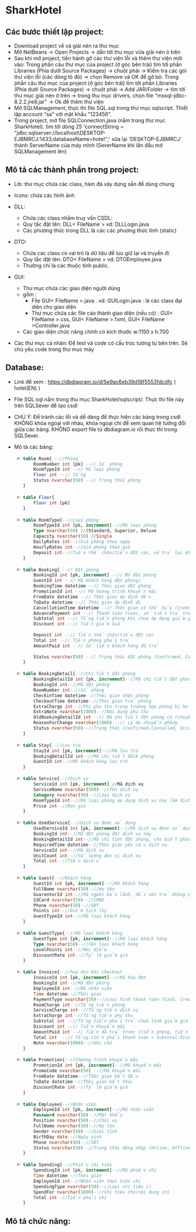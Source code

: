 # SharkHotel

## Các bước thiết lập project:
+ Download project về và giải nén ra thư mục
+ Mở NetBeans -> Open Projects -> dẫn tới thu mục vừa giải nén ỏ trên
+ Sau khi mở project, tiến hành gỡ các thư viện lỗi và thêm thư viện mới vào: 
	Trong phần câu thư mục của project (ở góc bên trái) tìm tới phần Libraries (Phía dưới Source Packages) -> chuột phải -> Kiểm tra các gói thư viện lỗi (các dòng tô đỏ) -> chọn Remove và OK để gỡ bỏ.
	Trong phần câu thư mục của project (ở góc bên trái) tìm tới phần Libraries (Phía dưới Source Packages) -> chuột phải -> Add JAR/Folder -> tìm tới thư mục giải nén ở trên -> trong thu mục drivers, chọn file "mssql-jdbc-8.2.2.jre8.jar" -> Ok để thêm thư viện
+ Mở SQLManagement, thực thi file SQL.sql trong thư mục sqlscript. Thiết lập account "sa" với mật khẩu "123456". 
+ Trong project, mở file SQLConnection.java (nằm trong thư mục SharkHotel). tìm tới dòng 25 'connectString = "jdbc:sqlserver://localhost\\DESKTOP-EJBMRCJ:1433;databaseName=hotel";' sữa lại 'DESKTOP-EJBMRCJ' thành ServerName của máy mình
(SeverName khi lần đầu mở SQLManagement lên)



## Mô tả các thành phần trong project:
+ Lib: thư mục chứa các class, hàm đã xây dựng sẳn để dùng chung
+ Icons: chứa các  hình ảnh
+ DLL: 
	- Chứa các class nhằm truy vấn CSDL:
	- Quy tắc đặt tên: DLL< FileName > vd: DLLLogin.java
	- Các phương thức trong DLL là các các phương thức tĩnh (static)
+ DTO: 
	- Chứa các class có vai trò là dữ liệu để lưu giữ lại và truyền đi 
	- Quy tắc đặt tên: DTO< FileName > vd: DTOEmployee.java
	- Thường chỉ là các thuộc tính public.
+ GUI: 
	- Thư mục chứa các giao diện người dùng
	- gồm : 
		* File GUI< FileName >.java . vd: GUILogin.java : là các class đại diện cho giao diện 
		* Thư mục chứa các file cáo thành giao diện (nếu có) : GUI< FileName >.css, GUI< FileName >.fxml, GUI< FileName >Controller.java
	- Các giao diện chức năng chính có kích thước w:1150 x h:700

+ Các thư mục cá nhân: Để test và code có cấu trúc tương tự bên trên. Sẽ chủ yếu code trong thư mục mày
 


## Database:
+ Link để xem : https://dbdiagram.io/d/5e9ac6eb39d18f5553fdcdfc  ( hotel(EN) )
+ File SQL.sql nằm trong thu mục SharkHotel/sqlscript/. Thực thi file này trên SQLSever để tạo csdl
+ CHÚ Ý: Để tránh các lỗi và dễ dàng để thực hiện các bảng trong csdl KHÔNG khóa ngoại với nhau, khóa ngoại chỉ để xem quan hệ tướng đối giữa các bảng. KHÔNG export file từ dbdiagram.io rồi thực thi trong SQLSever. 
+ Mô tả các bảng:
		
	-	``` sql
		table Room{ --//Phòng
			RoomNumber int [pk] --// Số phòng
			RoomTypeId int --// Mã loại phòng
			Floor int --// Tầng
			Status nvarchar(50) --// Trạng thái phòng
		}
		``` 
	-	``` sql	
		table Floor{
			Floor int [pk]
		}
		```
	-	``` sql	
		table RoomType{--//Loại phòng
			RoomTypeId int [pk, increment]--//Mã loại phòng
			Type nvarchar(50) //(Standard, Superior, Deluxe
			Capacity nvarchar(50) //Single
			DailyRates int--//Giá phòng theo ngày
			HourlyRates int--//Giá phòng theo giờ
			Deposit int--//Tiền thế chân/tiền đặt cọc, sẽ trả lại khi trả phòng
		}
		```
	-	``` sql	
		table Booking{ --// Đặt phòng
			BookingId int [pk, increment] --// Mã đặt phòng
			GuestId int --// Mã khách hàng đặt phòngi
			BookingTime datetime --// Thời gian đặt phòng
			PromotionId int --// Mã hương trình khuyến mãi
			FromDate datetime --// Thời gian dự định đến
			ToDate datetime --// Thời gian dự định đi
			CancellationTime datetime --// Thời gian có thể hủy (trước thời gian nay có thể huy và nhận lại tiền qua thẻ tín dụng ), nếu hủy phòng thành công thời gian này sẽ dc cập nhật lại thời gian hủy thực tế
			AdvancePayment int --// Thanh toán trước, số tiền trả trước phải thanh toán để xác nhận đặt phòng
			Subtotal int --// Tổng tiền phòng khi chưa áp dụng giảm giá
			Discount int --// Tiền giảm Giá
			
			Deposit int --// Tiền thế chân/tiền đặt cọc
			Total int --// Tiền phòng phải trả
			AmountPaid int --// Số tiền khách hàng đã trả
			
			Status nvarchar(50) --// Trạng thái đặt phòng (Confirmed, Cancelled, Checked-In, Overstay,Checked-Out )
		}
		```
	-	``` sql	
		table BookingDetail{--//Chi tiết đặt phòng
			BookingDetailId int [pk, increment]--//Mã chi tiết đặt phòng
			BookingId int--//Mã đặt phòng
			RoomNumber int--//Số phòng
			CheckinTime datetime--//Thời gian nhận phòng
			CheckoutTime datetime--//Thời gian trả phòng
			ExtraCharge int--//Phí phụ thu trong trường hợp phòng bị hư hỏng, mất mát
			ExtraNote nvarchar(1000)--//Nội dung phụ thu
			OldBookingDetailId int --// Mã chi tiết đặt phòng cũ (chuyển phòng)
  			ReasonForChange nvarchar(1000) --// Lý do chuyển phòng
			Status nvarchar(50)--//Trạng thái (Confirmed,Cancelled, Occupied, No-show, Overstay, Checked-Out)
		}
		```
	-	``` sql	
		table Stay{--//Lưu trú
			StayId int [pk, increment]--//Mã lưu trú
			BookingDetailId int--//Mã chi tiết đătk phòng
			GuestId int--//Mã khách hàng lưu trú
		}
		```
	-	``` sql	
		table Service{--//Dich vụ
			ServiceId int [pk, increment] //Mã dịch vụ
			ServiceName nvarchar(500)--//Tên dịch vụ
			Category nvarchar(50)--//Loại dịch vụ
			RoomTypeId int--//Mã loại phòng áp dụng dịch vụ này làm dịch vụ mặc định (vd: rượu vang, nước giải khát, quần áo, )
			Price int--//Đơn giá
		}
		```
	-	``` sql	
		table UsedService{--//Dịch vụ được sử dụng
			UsedServiceId int [pk, increment]--//Mã dịch vụ được sử dụng
			BookingId int--//Mã đặt phòng đặt dịch vụ này
			BookingDetailId int--//Mã chi tiêt đặt phòng, cho biết phòng nào đặt dịch vụ này, nếu là null dịch vụ sẽ tính cho booking
			RequiredTime datetime--//Thời gian yêu cầu dịch vụ
			ServiceId int--//Mã dich vụ
			UnitCount int--//Số lượng đơn vị dịch vụ 
			Total int--//Tiền dịch v
		}
		```
	-	``` sql	
		table Guest{--//Khách hàng
			GuestId int [pk, increment]--//Mã khách hàng
			FullName nvarchar(50)--//Họ tên
			GuarantorId int--//Mã người bảo lãnh, đối với trẻ không có CMND
			IdCard nvarchar(50)--//CMND
			Phone nvarchar(50)--//SĐT
			Points int--//Điểm tích lũy
			GuestTypeId int--//Mã loại khách hàng
		}
		```
	-	``` sql	
		table GuestType{--//Mã loại khách hàng
			GuestType int [pk, increment]--//Mã loại khách hàng
			Type nvarchar(50)--//Tên loại khách hàng
			LevelPoints int--//Mức điểm
			DiscountRate int--//Tỷ lệ giảm giá
		}
		```
	-	``` sql	
		table Invoice{--//hoa don khi checkout
			InvoiceId int [pk, increment]--//Mã hóa đơn
			BookingId int--//Mã đặt phòng
			EmployeeId int--//Mã nhân viên
			Time datetime--//Thời gian
			PaymentType nvarchar(50)--//Loại hình thanh toán (Cash, Credit, eBanking)
			RoomCharge int--//Tổng tiền phòng
			ServiceCharge int--//Tổng tiền dịch vụ	
			ExtraCharge int--//Tổng tiền phụ thu
			Subtotal int --//Tổng tiền phải trả chưa tính giảm giá =RoomCharge+ServiceCharge+ExtraCharge
  			Discount int --// Tiền khuyến mãi
  			AmountPaid int --// Tiền đã trả trươc (tiền phòng, tiền đặt cọc)
  			Total int  --// Tổng tiền phải thanh toán = Subtotal-Discount-AmountPaid
			Note nvarchar(1000)--//Ghi chú
		}
		```
	-	``` sql	
		table Promotion{--//Chương trình khuyến mãi
			PromotionId int [pk, increment]--//Mã khuyến mãi
			PromoCode nvarchar(50) --//Mã khuyến mãi
			FromDate datetime--//Thời gian bắt đầu
			ToDate datetime--//Thời gian kết thúc
			DiscountRate int--//Tỷ lệ giảm giá
		}
		```
	-	``` sql	
		table Employee{--//Nhân viên
			EmployeeId int [pk, increment]--//Mã nhân viên
			Password nvarchar(50)--//Mật khẩu
			Position nvarchar(50)--//Chức vụ
			FullName nvarchar(50)--//Họ tên
			Gender nvarchar(50)--//Giới tính
			BirthDay date--//Ngày sinh
			Phone nvarchar(50)--//SĐT
			Status nvarchar(50)--//Trạng thái đăng nhập (Online, Offline)
		}
		```
	-	``` sql	
		table Spending{--//Phiếu chi tiêu
			SpendingId int [pk, increment]--//Mã phiếu chi
			Time datetime--//Thời gian
			EmployeeId int--//Nhân viên thực hiện chi
			SpendingType nvarchar(50)--//Loại chi tiêu ()
			SpendFor nvarchar(1000)--//Chi tiêu cho/nội dung chi
			Total int--//Tiền phải chi
		}
		```



## Mô tả chức năng:

